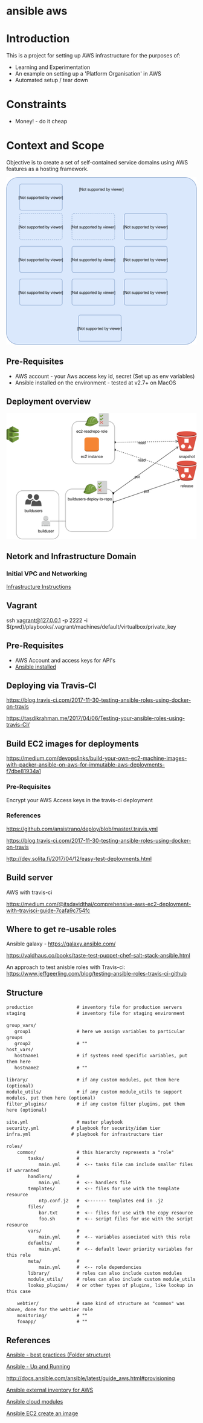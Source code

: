 # ansible aws

# Introduction

This is a project for setting up AWS infrastructure for the purposes of:

 * Learning and Experimentation
 * An example on setting up a 'Platform Organisation' in AWS
 * Automated setup / tear down

# Constraints

 * Money! - do it cheap

# Context and Scope

Objective is to create a set of self-contained service domains using AWS features as a hosting framework.

![domain](devops/domainModel.svg)


## Pre-Requisites

 * AWS account - your Aws access key id, secret (Set up as env variables)
 * Ansible installed on the environment - tested at v2.7+ on MacOS


## Deployment overview

![Deploy diagram](devops/devops.svg)

## Netork and Infrastructure Domain

### Initial VPC and Networking

[Infrastructure Instructions](infra/README.md)


## Vagrant

ssh vagrant@127.0.0.1 -p 2222 -i $(pwd)/playbooks/.vagrant/machines/default/virtualbox/private_key

## Pre-Requisites

 * AWS Account and access keys for API's
 * [Ansible installed](https://docs.ansible.com/ansible/latest/installation_guide/intro_installation.html#intro-installation-guide)

## Deploying via Travis-CI

https://blog.travis-ci.com/2017-11-30-testing-ansible-roles-using-docker-on-travis

https://tasdikrahman.me/2017/04/06/Testing-your-ansible-roles-using-travis-CI/

## Build EC2 images for deployments

https://medium.com/devopslinks/build-your-own-ec2-machine-images-with-packer-ansible-on-aws-for-immutable-aws-deployments-f7dbe81934a1

### Pre-Requisites

Encrypt your AWS Access keys in the travis-ci deployment  

### References

https://github.com/ansistrano/deploy/blob/master/.travis.yml

https://blog.travis-ci.com/2017-11-30-testing-ansible-roles-using-docker-on-travis

http://dev.solita.fi/2017/04/12/easy-test-deployments.html


## Build server

AWS with travis-ci

https://medium.com/@itsdavidthai/comprehensive-aws-ec2-deployment-with-travisci-guide-7cafa9c754fc


## Where to get re-usable roles

Ansible galaxy - https://galaxy.ansible.com/

https://valdhaus.co/books/taste-test-puppet-chef-salt-stack-ansible.html

An approach to test anisble roles with Travis-ci:
https://www.jeffgeerling.com/blog/testing-ansible-roles-travis-ci-github

## Structure

```
production                # inventory file for production servers
staging                   # inventory file for staging environment

group_vars/
   group1                 # here we assign variables to particular groups
   group2                 # ""
host_vars/
   hostname1              # if systems need specific variables, put them here
   hostname2              # ""

library/                  # if any custom modules, put them here (optional)
module_utils/             # if any custom module_utils to support modules, put them here (optional)
filter_plugins/           # if any custom filter plugins, put them here (optional)

site.yml                  # master playbook
security.yml            # playbook for security/idam tier
infra.yml               # playbook for infrastructure tier

roles/
    common/               # this hierarchy represents a "role"
        tasks/            #
            main.yml      #  <-- tasks file can include smaller files if warranted
        handlers/         #
            main.yml      #  <-- handlers file
        templates/        #  <-- files for use with the template resource
            ntp.conf.j2   #  <------- templates end in .j2
        files/            #
            bar.txt       #  <-- files for use with the copy resource
            foo.sh        #  <-- script files for use with the script resource
        vars/             #
            main.yml      #  <-- variables associated with this role
        defaults/         #
            main.yml      #  <-- default lower priority variables for this role
        meta/             #
            main.yml      #  <-- role dependencies
        library/          # roles can also include custom modules
        module_utils/     # roles can also include custom module_utils
        lookup_plugins/   # or other types of plugins, like lookup in this case

    webtier/              # same kind of structure as "common" was above, done for the webtier role
    monitoring/           # ""
    fooapp/               # ""
  ```

## References

[Ansible - best practices (Folder structure)](https://docs.ansible.com/ansible/latest/user_guide/playbooks_best_practices.html)

[Ansible - Up and Running](https://www.safaribooksonline.com/library/view/ansible-up-and/9781491979792/)

http://docs.ansible.com/ansible/latest/guide_aws.html#provisioning

[Ansible external inventory for AWS](https://docs.ansible.com/ansible/latest/user_guide/intro_dynamic_inventory.html#example-aws-ec2-external-inventory-script)

[Ansible cloud modules](https://docs.ansible.com/ansible/latest/modules/list_of_cloud_modules.html)

[Ansible EC2 create an image](https://www.agix.com.au/build-an-ec2-using-ansible-step-by-step/)
